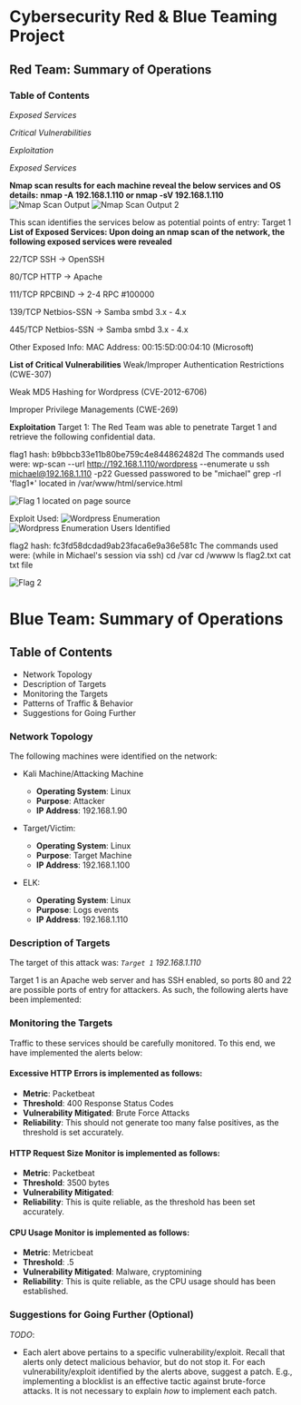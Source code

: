 # Cybersecurity Red &amp; Blue Teaming Project

## Red Team: Summary of Operations
### Table of Contents ##

*Exposed Services*

*Critical Vulnerabilities*

*Exploitation*

*Exposed Services*

**Nmap scan results for each machine reveal the below services and OS details:**
  __nmap -A 192.168.1.110 or nmap -sV 192.168.1.110__
  ![Nmap Scan Output](https://github.com/abge0386/Final-Project/blob/main/Screen%20Shots/Screen%20Shot%202022-03-14%20at%208.17.28%20PM.png)
  ![Nmap Scan Output 2](https://github.com/abge0386/Final-Project/blob/main/Screen%20Shots/Screen%20Shot%202022-03-14%20at%208.19.16%20PM.png)

This scan identifies the services below as potential points of entry:
Target 1
**List of Exposed Services: Upon doing an nmap scan of the network, the following exposed services were revealed**

22/TCP SSH -> OpenSSH

80/TCP HTTP -> Apache

111/TCP RPCBIND -> 2-4 RPC #100000

139/TCP Netbios-SSN -> Samba smbd 3.x - 4.x

445/TCP Netbios-SSN -> Samba smbd 3.x - 4.x

Other Exposed Info: MAC Address: 00:15:5D:00:04:10 (Microsoft)


**List of Critical Vulnerabilities**
Weak/Improper Authentication Restrictions (CWE-307)

Weak MD5 Hashing for Wordpress (CVE-2012-6706)

Improper Privilege Managements (CWE-269)

**Exploitation**
Target 1: 
The Red Team was able to penetrate Target 1 and retrieve the following confidential data.

flag1 hash: b9bbcb33e11b80be759c4e844862482d
The commands used were:
wp-scan --url http://192.168.1.110/wordpress --enumerate u
ssh michael@192.168.1.110 -p22
Guessed passwored to be "michael"
grep -rl 'flag1*'
located in /var/www/html/service.html


![Flag 1 located on page source](https://github.com/abge0386/Final-Project/blob/main/Screen%20Shots/Screen%20Shot%202022-03-14%20at%209.02.16%20PM.png)


Exploit Used:
![Wordpress Enumeration](https://github.com/abge0386/Final-Project/blob/main/Screen%20Shots/Wordpress%20Enumeration.png) 
![Wordpress Enumeration Users Identified](https://github.com/abge0386/Final-Project/blob/main/Screen%20Shots/Users%20ID'd.png)


flag2 hash: fc3fd58dcdad9ab23faca6e9a36e581c
The commands used were:
(while in Michael's session via ssh)
cd /var
cd /wwww
ls flag2.txt
cat txt file

![Flag 2](https://github.com/abge0386/Final-Project/blob/main/Screen%20Shots/Flag%202.png)





# Blue Team: Summary of Operations

## Table of Contents
- Network Topology
- Description of Targets
- Monitoring the Targets
- Patterns of Traffic & Behavior
- Suggestions for Going Further

### Network Topology
The following machines were identified on the network:
- Kali Machine/Attacking Machine
  - **Operating System**: Linux
  - **Purpose**: Attacker
  - **IP Address**: 192.168.1.90
- Target/Victim:
  - **Operating System**: Linux
  - **Purpose**: Target Machine
  - **IP Address**: 192.168.1.100

- ELK:
  - **Operating System**: Linux
  - **Purpose**: Logs events
  - **IP Address**: 192.168.1.110

### Description of Targets
The target of this attack was: *`Target 1` 192.168.1.110*

Target 1 is an Apache web server and has SSH enabled, so ports 80 and 22 are possible ports of entry for attackers. As such, the following alerts have been implemented:

### Monitoring the Targets

Traffic to these services should be carefully monitored. To this end, we have implemented the alerts below:
#### Excessive HTTP Errors is implemented as follows:
  - **Metric**: Packetbeat
  - **Threshold**: 400 Response Status Codes
  - **Vulnerability Mitigated**: Brute Force Attacks
  - **Reliability**: This should not generate too many false positives, as the threshold is set accurately.

#### HTTP Request Size Monitor is implemented as follows:
  - **Metric**: Packetbeat
  - **Threshold**: 3500 bytes
  - **Vulnerability Mitigated**: 
  - **Reliability**: This is quite reliable, as the threshold has been set accurately.

#### CPU Usage Monitor is implemented as follows:
  - **Metric**: Metricbeat
  - **Threshold**: .5
  - **Vulnerability Mitigated**: Malware, cryptomining 
  - **Reliability**: This is quite reliable, as the CPU usage should has been established.
### Suggestions for Going Further (Optional)
_TODO_: 
- Each alert above pertains to a specific vulnerability/exploit. Recall that alerts only detect malicious behavior, but do not stop it. For each vulnerability/exploit identified by the alerts above, suggest a patch. E.g., implementing a blocklist is an effective tactic against brute-force attacks. It is not necessary to explain _how_ to implement each patch.
